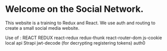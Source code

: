 # Welcome on the Social Network.
This website is a training to Redux and React. 
We use auth and routing to create a small social media website.


Use of :
REACT
REDUX
react-redux
redux-thunk
react-router-dom
js-cookie
local api Strapi
jwt-decode (for decrypting registering tokens)
auth0